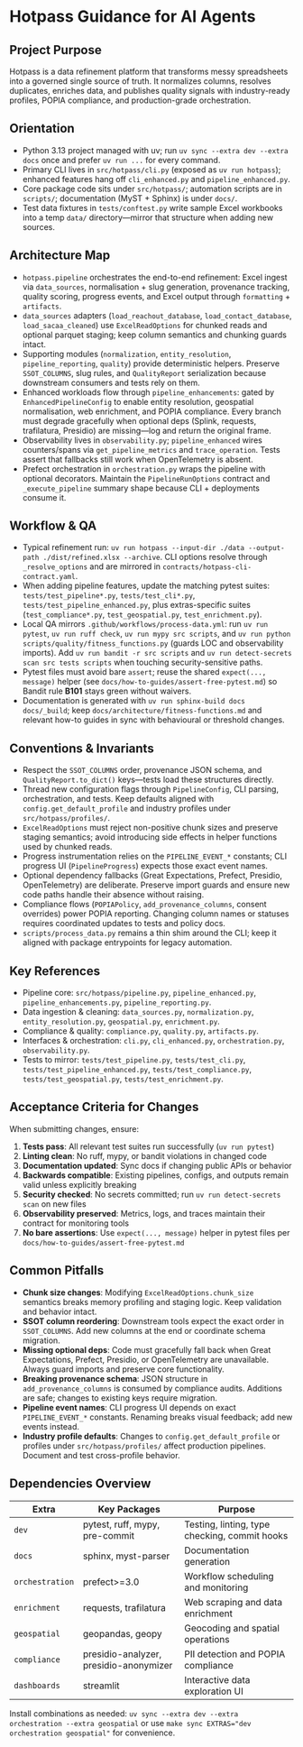 # Hotpass Guidance for AI Agents

## Project Purpose

Hotpass is a data refinement platform that transforms messy spreadsheets into a governed single source of truth. It normalizes columns, resolves duplicates, enriches data, and publishes quality signals with industry-ready profiles, POPIA compliance, and production-grade orchestration.

## Orientation

- Python 3.13 project managed with uv; run `uv sync --extra dev --extra docs` once and prefer `uv run ...` for every command.
- Primary CLI lives in `src/hotpass/cli.py` (exposed as `uv run hotpass`); enhanced features hang off `cli_enhanced.py` and `pipeline_enhanced.py`.
- Core package code sits under `src/hotpass/`; automation scripts are in `scripts/`; documentation (MyST + Sphinx) is under `docs/`.
- Test data fixtures in `tests/conftest.py` write sample Excel workbooks into a temp `data/` directory—mirror that structure when adding new sources.

## Architecture Map

- `hotpass.pipeline` orchestrates the end-to-end refinement: Excel ingest via `data_sources`, normalisation + slug generation, provenance tracking, quality scoring, progress events, and Excel output through `formatting` + `artifacts`.
- `data_sources` adapters (`load_reachout_database`, `load_contact_database`, `load_sacaa_cleaned`) use `ExcelReadOptions` for chunked reads and optional parquet staging; keep column semantics and chunking guards intact.
- Supporting modules (`normalization`, `entity_resolution`, `pipeline_reporting`, `quality`) provide deterministic helpers. Preserve `SSOT_COLUMNS`, slug rules, and `QualityReport` serialization because downstream consumers and tests rely on them.
- Enhanced workloads flow through `pipeline_enhancements`: gated by `EnhancedPipelineConfig` to enable entity resolution, geospatial normalisation, web enrichment, and POPIA compliance. Every branch must degrade gracefully when optional deps (Splink, requests, trafilatura, Presidio) are missing—log and return the original frame.
- Observability lives in `observability.py`; `pipeline_enhanced` wires counters/spans via `get_pipeline_metrics` and `trace_operation`. Tests assert that fallbacks still work when OpenTelemetry is absent.
- Prefect orchestration in `orchestration.py` wraps the pipeline with optional decorators. Maintain the `PipelineRunOptions` contract and `_execute_pipeline` summary shape because CLI + deployments consume it.

## Workflow & QA

- Typical refinement run: `uv run hotpass --input-dir ./data --output-path ./dist/refined.xlsx --archive`. CLI options resolve through `_resolve_options` and are mirrored in `contracts/hotpass-cli-contract.yaml`.
- When adding pipeline features, update the matching pytest suites: `tests/test_pipeline*.py`, `tests/test_cli*.py`, `tests/test_pipeline_enhanced.py`, plus extras-specific suites (`test_compliance*.py`, `test_geospatial.py`, `test_enrichment.py`).
- Local QA mirrors `.github/workflows/process-data.yml`: run `uv run pytest`, `uv run ruff check`, `uv run mypy src scripts`, and `uv run python scripts/quality/fitness_functions.py` (guards LOC and observability imports). Add `uv run bandit -r src scripts` and `uv run detect-secrets scan src tests scripts` when touching security-sensitive paths.
- Pytest files must avoid bare `assert`; reuse the shared `expect(..., message)` helper (see `docs/how-to-guides/assert-free-pytest.md`) so Bandit rule **B101** stays green without waivers.
- Documentation is generated with `uv run sphinx-build docs docs/_build`; keep `docs/architecture/fitness-functions.md` and relevant how-to guides in sync with behavioural or threshold changes.

## Conventions & Invariants

- Respect the `SSOT_COLUMNS` order, provenance JSON schema, and `QualityReport.to_dict()` keys—tests load these structures directly.
- Thread new configuration flags through `PipelineConfig`, CLI parsing, orchestration, and tests. Keep defaults aligned with `config.get_default_profile` and industry profiles under `src/hotpass/profiles/`.
- `ExcelReadOptions` must reject non-positive chunk sizes and preserve staging semantics; avoid introducing side effects in helper functions used by chunked reads.
- Progress instrumentation relies on the `PIPELINE_EVENT_*` constants; CLI progress UI (`PipelineProgress`) expects those exact event names.
- Optional dependency fallbacks (Great Expectations, Prefect, Presidio, OpenTelemetry) are deliberate. Preserve import guards and ensure new code paths handle their absence without raising.
- Compliance flows (`POPIAPolicy`, `add_provenance_columns`, consent overrides) power POPIA reporting. Changing column names or statuses requires coordinated updates to tests and policy docs.
- `scripts/process_data.py` remains a thin shim around the CLI; keep it aligned with package entrypoints for legacy automation.

## Key References

- Pipeline core: `src/hotpass/pipeline.py`, `pipeline_enhanced.py`, `pipeline_enhancements.py`, `pipeline_reporting.py`.
- Data ingestion & cleaning: `data_sources.py`, `normalization.py`, `entity_resolution.py`, `geospatial.py`, `enrichment.py`.
- Compliance & quality: `compliance.py`, `quality.py`, `artifacts.py`.
- Interfaces & orchestration: `cli.py`, `cli_enhanced.py`, `orchestration.py`, `observability.py`.
- Tests to mirror: `tests/test_pipeline.py`, `tests/test_cli.py`, `tests/test_pipeline_enhanced.py`, `tests/test_compliance.py`, `tests/test_geospatial.py`, `tests/test_enrichment.py`.

## Acceptance Criteria for Changes

When submitting changes, ensure:

1. **Tests pass**: All relevant test suites run successfully (`uv run pytest`)
2. **Linting clean**: No ruff, mypy, or bandit violations in changed code
3. **Documentation updated**: Sync docs if changing public APIs or behavior
4. **Backwards compatible**: Existing pipelines, configs, and outputs remain valid unless explicitly breaking
5. **Security checked**: No secrets committed; run `uv run detect-secrets scan` on new files
6. **Observability preserved**: Metrics, logs, and traces maintain their contract for monitoring tools
7. **No bare assertions**: Use `expect(..., message)` helper in pytest files per `docs/how-to-guides/assert-free-pytest.md`

## Common Pitfalls

- **Chunk size changes**: Modifying `ExcelReadOptions.chunk_size` semantics breaks memory profiling and staging logic. Keep validation and behavior intact.
- **SSOT column reordering**: Downstream tools expect the exact order in `SSOT_COLUMNS`. Add new columns at the end or coordinate schema migration.
- **Missing optional deps**: Code must gracefully fall back when Great Expectations, Prefect, Presidio, or OpenTelemetry are unavailable. Always guard imports and preserve core functionality.
- **Breaking provenance schema**: JSON structure in `add_provenance_columns` is consumed by compliance audits. Additions are safe; changes to existing keys require migration.
- **Pipeline event names**: CLI progress UI depends on exact `PIPELINE_EVENT_*` constants. Renaming breaks visual feedback; add new events instead.
- **Industry profile defaults**: Changes to `config.get_default_profile` or profiles under `src/hotpass/profiles/` affect production pipelines. Document and test cross-profile behavior.

## Dependencies Overview

| Extra          | Key Packages                    | Purpose                                              |
| -------------- | ------------------------------- | ---------------------------------------------------- |
| `dev`          | pytest, ruff, mypy, pre-commit  | Testing, linting, type checking, commit hooks        |
| `docs`         | sphinx, myst-parser             | Documentation generation                             |
| `orchestration`| prefect>=3.0                    | Workflow scheduling and monitoring                   |
| `enrichment`   | requests, trafilatura           | Web scraping and data enrichment                     |
| `geospatial`   | geopandas, geopy                | Geocoding and spatial operations                     |
| `compliance`   | presidio-analyzer, presidio-anonymizer | PII detection and POPIA compliance           |
| `dashboards`   | streamlit                       | Interactive data exploration UI                      |

Install combinations as needed: `uv sync --extra dev --extra orchestration --extra geospatial` or use `make sync EXTRAS="dev orchestration geospatial"` for convenience.
